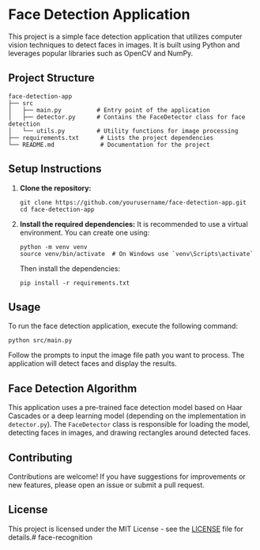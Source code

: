 # Face Detection Application

This project is a simple face detection application that utilizes computer vision techniques to detect faces in images. It is built using Python and leverages popular libraries such as OpenCV and NumPy.

## Project Structure

```
face-detection-app
├── src
│   ├── main.py          # Entry point of the application
│   ├── detector.py      # Contains the FaceDetector class for face detection
│   └── utils.py         # Utility functions for image processing
├── requirements.txt      # Lists the project dependencies
└── README.md             # Documentation for the project
```

## Setup Instructions

1. **Clone the repository:**
   ```
   git clone https://github.com/yourusername/face-detection-app.git
   cd face-detection-app
   ```

2. **Install the required dependencies:**
   It is recommended to use a virtual environment. You can create one using:
   ```
   python -m venv venv
   source venv/bin/activate  # On Windows use `venv\Scripts\activate`
   ```
   Then install the dependencies:
   ```
   pip install -r requirements.txt
   ```

## Usage

To run the face detection application, execute the following command:

```
python src/main.py
```

Follow the prompts to input the image file path you want to process. The application will detect faces and display the results.

## Face Detection Algorithm

This application uses a pre-trained face detection model based on Haar Cascades or a deep learning model (depending on the implementation in `detector.py`). The `FaceDetector` class is responsible for loading the model, detecting faces in images, and drawing rectangles around detected faces.

## Contributing

Contributions are welcome! If you have suggestions for improvements or new features, please open an issue or submit a pull request.

## License

This project is licensed under the MIT License - see the [LICENSE](LICENSE) file for details.# face-recognition
